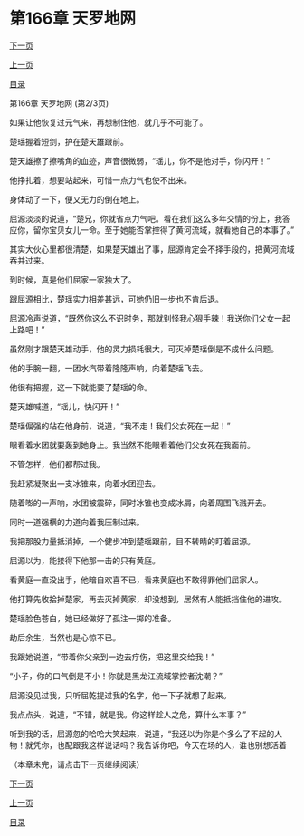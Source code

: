 <h1>第166章    天罗地网</h1>
            <div><p><a href="./0497_%E7%AC%AC166%E7%AB%A0_%E5%A4%A9%E7%BD%97%E5%9C%B0%E7%BD%91.md">下一页</a></p><p><a href="./0495_%E7%AC%AC166%E7%AB%A0_%E5%A4%A9%E7%BD%97%E5%9C%B0%E7%BD%91.md">上一页</a></p><p><a href="../">目录</a></p></div>
            <div><p>第166章    天罗地网 (第2/3页)</p><p>如果让他恢复过元气来，再想制住他，就几乎不可能了。</p><p>楚瑶握着短剑，护在楚天雄跟前。</p><p>楚天雄擦了擦嘴角的血迹，声音很微弱，“瑶儿，你不是他对手，你闪开！”</p><p>他挣扎着，想要站起来，可惜一点力气也使不出来。</p><p>身体动了一下，便又无力的倒在地上。</p><p>屈源淡淡的说道，“楚兄，你就省点力气吧。看在我们这么多年交情的份上，我答应你，留你宝贝女儿一命。至于她能否掌控得了黄河流域，就看她自己的本事了。”</p><p>其实大伙心里都很清楚，如果楚天雄出了事，屈源肯定会不择手段的，把黄河流域吞并过来。</p><p>到时候，真是他们屈家一家独大了。</p><p>跟屈源相比，楚瑶实力相差甚远，可她仍旧一步也不肯后退。</p><p>屈源冷声说道，“既然你这么不识时务，那就别怪我心狠手辣！我送你们父女一起上路吧！”</p><p>虽然刚才跟楚天雄动手，他的灵力损耗很大，可灭掉楚瑶倒是不成什么问题。</p><p>他的手腕一翻，一团水汽带着隆隆声响，向着楚瑶飞去。</p><p>他很有把握，这一下就能要了楚瑶的命。</p><p>楚天雄喊道，“瑶儿，快闪开！”</p><p>楚瑶倔强的站在他身前，说道，“我不走！我们父女死在一起！”</p><p>眼看着水团就要轰到她身上。我当然不能眼看着他们父女死在我面前。</p><p>不管怎样，他们都帮过我。</p><p>我赶紧凝聚出一支冰锥来，向着水团迎去。</p><p>随着嘭的一声响，水团被震碎，同时冰锥也变成冰屑，向着周围飞溅开去。</p><p>同时一道强横的力道向着我压制过来。</p><p>我把那股力量抵消掉，一个健步冲到楚瑶跟前，目不转睛的盯着屈源。</p><p>屈源以为，能接得下他那一击的只有黄庭。</p><p>看黄庭一直没出手，他暗自欢喜不已，看来黄庭也不敢得罪他们屈家人。</p><p>他打算先收拾掉楚家，再去灭掉黄家，却没想到，居然有人能抵挡住他的进攻。</p><p>楚瑶脸色苍白，她已经做好了孤注一掷的准备。</p><p>劫后余生，当然也是心惊不已。</p><p>我跟她说道，“带着你父亲到一边去疗伤，把这里交给我！”</p><p>“小子，你的口气倒是不小！你就是黑龙江流域掌控者沈潮？”</p><p>屈源没见过我，只听屈乾提过我的名字，他一下子就想了起来。</p><p>我点点头，说道，“不错，就是我。你这样趁人之危，算什么本事？”</p><p>听到我的话，屈源忽的哈哈大笑起来，说道，“我还以为你是个多么了不起的人物！就凭你，也配跟我这样说话吗？我告诉你吧，今天在场的人，谁也别想活着</p><p>（本章未完，请点击下一页继续阅读）</p></div>
            <div><p><a href="./0497_%E7%AC%AC166%E7%AB%A0_%E5%A4%A9%E7%BD%97%E5%9C%B0%E7%BD%91.md">下一页</a></p><p><a href="./0495_%E7%AC%AC166%E7%AB%A0_%E5%A4%A9%E7%BD%97%E5%9C%B0%E7%BD%91.md">上一页</a></p><p><a href="../">目录</a></p></div>